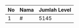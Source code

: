 | No | Nama            | Jumlah Level |
|----|-----------------|--------------|
| 1  | #    |    5145        |
